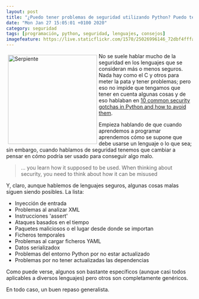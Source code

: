 ```yaml
--- 
layout: post
title: "¿Puedo tener problemas de seguridad utilizando Python? Puedo tener problemas de seguridad utilizando Python"
date: "Mon Jan 27 15:05:01 +0100 2020"
category: seguridad
tags: [programación, python, seguridad, lenguajes, consejos]
imagefeature: https://live.staticflickr.com/1570/25026996146_72dbf4fffa_m.jpg
---
```


<a href="https://www.flickr.com/photos/fernand0/25026996146" title="Serpiente"><img src="https://live.staticflickr.com/1570/25026996146_72dbf4fffa_m.jpg" width="240"  alt="Serpiente" style="float:left; margin:5px"></a>
No se suele hablar mucho de la seguridad en los lenguajes que se consideran más o menos seguros. Nada hay como el C y otros para meter la pata y tener problemas; pero eso no impide que tengamos que tener en cuenta algunas cosas y de eso hablaban en [10 common security gotchas in Python and how to avoid them](https://medium.com/hackernoon/10-common-security-gotchas-in-python-and-how-to-avoid-them-e19fbe265e03).

Empieza hablando de que cuando aprendemos a programar aprendemos cómo se supone que debe usarse un lenguaje o lo que sea; sin embargo, cuando hablamos de seguridad tenemos que cambiar a  pensar en cómo podría ser usado para conseguir algo malo.

> ... you learn how it supposed to be used. When thinking about security, you need to think about how it can be misused

Y, claro, aunque hablemos de lenguajes seguros, algunas cosas malas siguen siendo posibles. La lista:

* Inyección de entrada
* Problemas al analizar XML
* Instrucciones 'assert'
* Ataques basados en el tiempo
* Paquetes maliciosos o el lugar desde donde se importan
* Ficheros temporales
* Problemas al cargar ficheros YAML
* Datos serializadox
* Problemas del entorno Python por no estar actualizado
* Problemas por no tener actualizadas las dependencias

Como puede verse, algunos son bastante específicos (aunque casi todos aplicables a diversos lenguajes) pero otros son completamente genéricos.

En todo caso, un buen repaso generalista.
